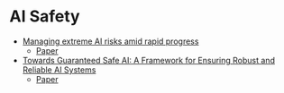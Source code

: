 # AI Safety

- [Managing extreme AI risks amid rapid progress](https://managing-ai-risks.com/)
    - [Paper](https://arxiv.org/pdf/2310.17688)
- [Towards Guaranteed Safe AI: A Framework for Ensuring Robust and Reliable AI Systems](https://www.alignmentforum.org/posts/LkECxpbjvSifPfjnb/towards-guaranteed-safe-ai-a-framework-for-ensuring-robust-1)
    - [Paper](https://arxiv.org/abs/2405.06624)